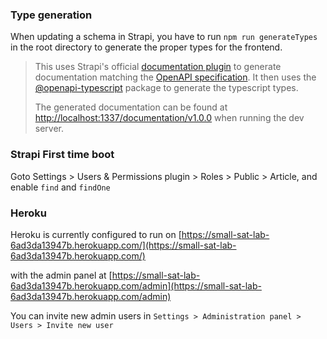 ### Type generation

When updating a schema in Strapi, you have to run `npm run generateTypes` in the root directory to generate the proper types for the frontend.

> This uses Strapi's official [documentation plugin](https://docs.strapi.io/dev-docs/plugins/documentation) to generate documentation matching the [OpenAPI specification](https://swagger.io/specification/). It then uses the [@openapi-typescript](https://www.npmjs.com/package/openapi-typescript) package to generate the typescript types.
>
> The generated documentation can be found at [http://localhost:1337/documentation/v1.0.0](http://localhost:1337/documentation/v1.0.0) when running the dev server.

### Strapi First time boot

Goto Settings > Users & Permissions plugin > Roles > Public > Article, and enable `find` and `findOne`

### Heroku

Heroku is currently configured to run on [https://small-sat-lab-6ad3da13947b.herokuapp.com/](https://small-sat-lab-6ad3da13947b.herokuapp.com/)

with the admin panel at [https://small-sat-lab-6ad3da13947b.herokuapp.com/admin](https://small-sat-lab-6ad3da13947b.herokuapp.com/admin)

You can invite new admin users in `Settings > Administration panel > Users > Invite new user`
